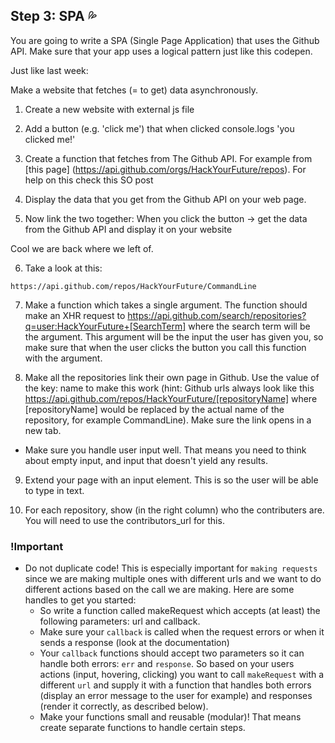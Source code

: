 ## Step 3: SPA 💦

You are going to write a SPA (Single Page Application) that uses the Github API. Make sure that your app uses a logical pattern just like this codepen.

Just like last week:

Make a website that fetches (= to get) data asynchronously.

1. Create a new website with external js file

2. Add a button (e.g. 'click me') that when clicked console.logs 'you clicked me!'

3. Create a function that fetches from The Github API. For example from [this page] (https://api.github.com/orgs/HackYourFuture/repos). For help on this check this SO post

4. Display the data that you get from the Github API on your web page.

5. Now link the two together: When you click the button -> get the data from the Github API and display it on your website

Cool we are back where we left of.

6. Take a look at this:
  ```
  https://api.github.com/repos/HackYourFuture/CommandLine
  ```
7. Make a function which takes a single argument. The function should make an XHR request to https://api.github.com/search/repositories?q=user:HackYourFuture+[SearchTerm] where the search term will be the argument. This argument will be the input the user has given you, so make sure that when the user clicks the button you call this function with the argument.

8. Make all the repositories link their own page in Github. Use the value of the key: name to make this work (hint: Github urls always look like this https://api.github.com/repos/HackYourFuture/[repositoryName] where [repositoryName] would be replaced by the actual name of the repository, for example CommandLine). Make sure the link opens in a new tab.

* Make sure you handle user input well. That means you need to think about empty input, and input that doesn't yield any results.

9. Extend your page with an input element. This is so the user will be able to type in text.

10. For each repository, show (in the right column) who the contributers are. You will need to use the contributors_url for this.

### !Important

* Do not duplicate code! This is especially important for `making requests` since we are making multiple ones with different urls and we want to do different actions based on the call we are making. Here are some handles to get you started:
  * So write a function called makeRequest which accepts (at least) the following parameters: url and callback.
  * Make sure your `callback` is called when the request errors or when it sends a response (look at the documentation)
  * Your `callback` functions should accept two parameters so it can handle both errors: `err` and `response`. So based on your users actions (input, hovering, clicking) you want to call `makeRequest` with a different `url` and supply it with a function that handles both errors (display an error message to the user for example) and responses (render it correctly, as described below).
  * Make your functions small and reusable (modular)! That means create separate functions to handle certain steps.